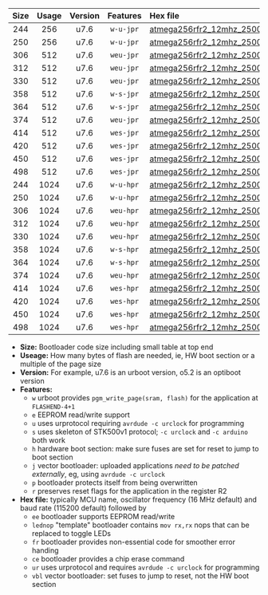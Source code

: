 |Size|Usage|Version|Features|Hex file|
|:-:|:-:|:-:|:-:|:--|
|244|256|u7.6|`w-u-jpr`|[atmega256rfr2_12mhz_250000bps_ur_vbl.hex](https://raw.githubusercontent.com/stefanrueger/urboot/main//atmega256rfr2_12mhz_250000bps_ur_vbl.hex)|
|250|256|u7.6|`w-u-jpr`|[atmega256rfr2_12mhz_250000bps_lednop_ur_vbl.hex](https://raw.githubusercontent.com/stefanrueger/urboot/main//atmega256rfr2_12mhz_250000bps_lednop_ur_vbl.hex)|
|306|512|u7.6|`weu-jpr`|[atmega256rfr2_12mhz_250000bps_ee_ur_vbl.hex](https://raw.githubusercontent.com/stefanrueger/urboot/main//atmega256rfr2_12mhz_250000bps_ee_ur_vbl.hex)|
|312|512|u7.6|`weu-jpr`|[atmega256rfr2_12mhz_250000bps_ee_lednop_ur_vbl.hex](https://raw.githubusercontent.com/stefanrueger/urboot/main//atmega256rfr2_12mhz_250000bps_ee_lednop_ur_vbl.hex)|
|330|512|u7.6|`weu-jpr`|[atmega256rfr2_12mhz_250000bps_ee_lednop_fr_ur_vbl.hex](https://raw.githubusercontent.com/stefanrueger/urboot/main//atmega256rfr2_12mhz_250000bps_ee_lednop_fr_ur_vbl.hex)|
|358|512|u7.6|`w-s-jpr`|[atmega256rfr2_12mhz_250000bps_vbl.hex](https://raw.githubusercontent.com/stefanrueger/urboot/main//atmega256rfr2_12mhz_250000bps_vbl.hex)|
|364|512|u7.6|`w-s-jpr`|[atmega256rfr2_12mhz_250000bps_lednop_vbl.hex](https://raw.githubusercontent.com/stefanrueger/urboot/main//atmega256rfr2_12mhz_250000bps_lednop_vbl.hex)|
|374|512|u7.6|`weu-jpr`|[atmega256rfr2_12mhz_250000bps_ee_lednop_fr_ce_ur_vbl.hex](https://raw.githubusercontent.com/stefanrueger/urboot/main//atmega256rfr2_12mhz_250000bps_ee_lednop_fr_ce_ur_vbl.hex)|
|414|512|u7.6|`wes-jpr`|[atmega256rfr2_12mhz_250000bps_ee_vbl.hex](https://raw.githubusercontent.com/stefanrueger/urboot/main//atmega256rfr2_12mhz_250000bps_ee_vbl.hex)|
|420|512|u7.6|`wes-jpr`|[atmega256rfr2_12mhz_250000bps_ee_lednop_vbl.hex](https://raw.githubusercontent.com/stefanrueger/urboot/main//atmega256rfr2_12mhz_250000bps_ee_lednop_vbl.hex)|
|450|512|u7.6|`wes-jpr`|[atmega256rfr2_12mhz_250000bps_ee_lednop_fr_vbl.hex](https://raw.githubusercontent.com/stefanrueger/urboot/main//atmega256rfr2_12mhz_250000bps_ee_lednop_fr_vbl.hex)|
|498|512|u7.6|`wes-jpr`|[atmega256rfr2_12mhz_250000bps_ee_lednop_fr_ce_vbl.hex](https://raw.githubusercontent.com/stefanrueger/urboot/main//atmega256rfr2_12mhz_250000bps_ee_lednop_fr_ce_vbl.hex)|
|244|1024|u7.6|`w-u-hpr`|[atmega256rfr2_12mhz_250000bps_ur.hex](https://raw.githubusercontent.com/stefanrueger/urboot/main//atmega256rfr2_12mhz_250000bps_ur.hex)|
|250|1024|u7.6|`w-u-hpr`|[atmega256rfr2_12mhz_250000bps_lednop_ur.hex](https://raw.githubusercontent.com/stefanrueger/urboot/main//atmega256rfr2_12mhz_250000bps_lednop_ur.hex)|
|306|1024|u7.6|`weu-hpr`|[atmega256rfr2_12mhz_250000bps_ee_ur.hex](https://raw.githubusercontent.com/stefanrueger/urboot/main//atmega256rfr2_12mhz_250000bps_ee_ur.hex)|
|312|1024|u7.6|`weu-hpr`|[atmega256rfr2_12mhz_250000bps_ee_lednop_ur.hex](https://raw.githubusercontent.com/stefanrueger/urboot/main//atmega256rfr2_12mhz_250000bps_ee_lednop_ur.hex)|
|330|1024|u7.6|`weu-hpr`|[atmega256rfr2_12mhz_250000bps_ee_lednop_fr_ur.hex](https://raw.githubusercontent.com/stefanrueger/urboot/main//atmega256rfr2_12mhz_250000bps_ee_lednop_fr_ur.hex)|
|358|1024|u7.6|`w-s-hpr`|[atmega256rfr2_12mhz_250000bps.hex](https://raw.githubusercontent.com/stefanrueger/urboot/main//atmega256rfr2_12mhz_250000bps.hex)|
|364|1024|u7.6|`w-s-hpr`|[atmega256rfr2_12mhz_250000bps_lednop.hex](https://raw.githubusercontent.com/stefanrueger/urboot/main//atmega256rfr2_12mhz_250000bps_lednop.hex)|
|374|1024|u7.6|`weu-hpr`|[atmega256rfr2_12mhz_250000bps_ee_lednop_fr_ce_ur.hex](https://raw.githubusercontent.com/stefanrueger/urboot/main//atmega256rfr2_12mhz_250000bps_ee_lednop_fr_ce_ur.hex)|
|414|1024|u7.6|`wes-hpr`|[atmega256rfr2_12mhz_250000bps_ee.hex](https://raw.githubusercontent.com/stefanrueger/urboot/main//atmega256rfr2_12mhz_250000bps_ee.hex)|
|420|1024|u7.6|`wes-hpr`|[atmega256rfr2_12mhz_250000bps_ee_lednop.hex](https://raw.githubusercontent.com/stefanrueger/urboot/main//atmega256rfr2_12mhz_250000bps_ee_lednop.hex)|
|450|1024|u7.6|`wes-hpr`|[atmega256rfr2_12mhz_250000bps_ee_lednop_fr.hex](https://raw.githubusercontent.com/stefanrueger/urboot/main//atmega256rfr2_12mhz_250000bps_ee_lednop_fr.hex)|
|498|1024|u7.6|`wes-hpr`|[atmega256rfr2_12mhz_250000bps_ee_lednop_fr_ce.hex](https://raw.githubusercontent.com/stefanrueger/urboot/main//atmega256rfr2_12mhz_250000bps_ee_lednop_fr_ce.hex)|

- **Size:** Bootloader code size including small table at top end
- **Useage:** How many bytes of flash are needed, ie, HW boot section or a multiple of the page size
- **Version:** For example, u7.6 is an urboot version, o5.2 is an optiboot version
- **Features:**
  + `w` urboot provides `pgm_write_page(sram, flash)` for the application at `FLASHEND-4+1`
  + `e` EEPROM read/write support
  + `u` uses urprotocol requiring `avrdude -c urclock` for programming
  + `s` uses skeleton of STK500v1 protocol; `-c urclock` and `-c arduino` both work
  + `h` hardware boot section: make sure fuses are set for reset to jump to boot section
  + `j` vector bootloader: uploaded applications *need to be patched externally*, eg, using `avrdude -c urclock`
  + `p` bootloader protects itself from being overwritten
  + `r` preserves reset flags for the application in the register R2
- **Hex file:** typically MCU name, oscillator frequency (16 MHz default) and baud rate (115200 default) followed by
  + `ee` bootloader supports EEPROM read/write
  + `lednop` "template" bootloader contains `mov rx,rx` nops that can be replaced to toggle LEDs
  + `fr` bootloader provides non-essential code for smoother error handing
  + `ce` bootloader provides a chip erase command
  + `ur` uses urprotocol and requires `avrdude -c urclock` for programming
  + `vbl` vector bootloader: set fuses to jump to reset, not the HW boot section
